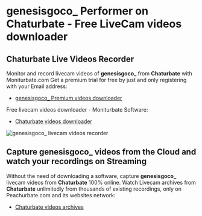 # genesisgoco_ Performer on Chaturbate - Free LiveCam videos downloader

## Chaturbate Live Videos Recorder

Monitor and record livecam videos of **genesisgoco_** from **Chaturbate** with Moniturbate.com
Get a premium trial for free by just and only registering with your Email address:
* [genesisgoco_ Premium videos downloader](https://moniturbate.com/request-demo-licence-key.html)

Free livecam videos downloader - Moniturbate Software:
* [Chaturbate videos downloader](https://moniturbate.com/moniturbate-download-software.html)

![genesisgoco_ livecam videos recorder](https://peachurnet.com/templates/moniturbate-software.png)


## Capture genesisgoco_ videos from the Cloud and watch your recordings on Streaming

Without the need of downloading a software, capture **genesisgoco_** livecam videos from **Chaturbate** 100% online.
Watch Livecam archives from **Chaturbate** unlimitedly from thousands of existing recordings, only on Peachurbate.com and its websites network:
* [Chaturbate videos archives](https://peachurnet.com/)